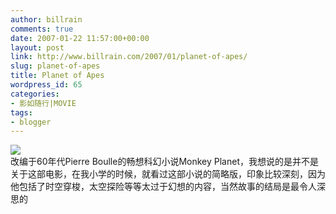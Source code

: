 ```yaml
---
author: billrain
comments: true
date: 2007-01-22 11:57:00+00:00
layout: post
link: http://www.billrain.com/2007/01/planet-of-apes/
slug: planet-of-apes
title: Planet of Apes
wordpress_id: 65
categories:
- 影如随行|MOVIE
tags:
- blogger
---
```


[![](http://bp3.blogger.com/_lAHIYwHGO4A/RbSntuhvF7I/AAAAAAAABAw/qL0RYoHE6dc/s400/28-3-51745_PLANETOFTHEAPES.jpg)](http://bp3.blogger.com/_lAHIYwHGO4A/RbSntuhvF7I/AAAAAAAABAw/qL0RYoHE6dc/s1600-h/28-3-51745_PLANETOFTHEAPES.jpg)  
改编于60年代Pierre Boulle的畅想科幻小说Monkey Planet，我想说的是并不是关于这部电影，在我小学的时候，就看过这部小说的简略版，印象比较深刻，因为他包括了时空穿梭，太空探险等等太过于幻想的内容，当然故事的结局是最令人深思的
